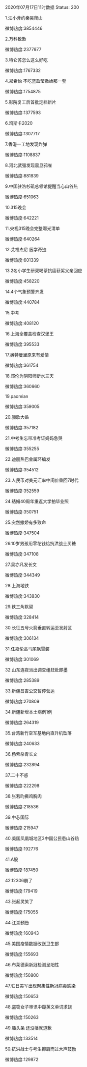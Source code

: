 2020年07月17日11时数据
Status: 200

1.汪小菲约秦昊爬山

微博热度:3854446

2.万科致歉

微博热度:2377677

3.特仑苏怎么这么好吃

微博热度:1767332

4.郑希怡 不吃蓝盈莹撒娇那一套

微博热度:1754875

5.影院复工后首批定档新片

微博热度:1377593

6.鸡斯卡2020

微博热度:1307717

7.香港一工地发现炸弹

微博热度:1108837

8.河北武强发现震旦鸦雀

微博热度:881839

9.中国驻洛杉矶总领馆提醒当心山谷热

微博热度:651063

10.315晚会

微博热度:642221

11.央视315晚会完整曝光清单

微博热度:640264

12.艾福杰尼 医学奇迹

微博热度:601339

13.2名小学生研究喝茶抗癌获奖父亲回应

微博热度:458220

14.4个气象预警齐发

微博热度:440784

15.中考

微博热度:408120

16.上海全覆盖检查汉堡王

微博热度:395533

17.奥特曼里原来有爱情

微博热度:361754

18.邓伦为阴阳师断水三天

微博热度:360660

19.paomian

微博热度:359005

20.骊歌大婚

微博热度:357182

21.中考生忘带准考证妈妈急哭

微博热度:355255

22.迪丽热巴金属环编发

微博热度:354512

23.人民币对美元汇率中间价重回7时代

微博热度:352559

24.结婚40周年重返大学拍毕业照

微博热度:350751

25.突然撒娇有多致命

微博热度:347504

26.10岁男孩用零花钱给抗洪战士买糖

微博热度:347108

27.吴亦凡发长文

微博热度:344349

28.上海地铁

微博热度:343830

29.铁三角默契

微博热度:328414

30.长征五号火箭垂直转运至发射区

微博热度:306134

31.任嘉伦高马尾飘雪装

微博热度:301069

32.山东连夜派出调查组赶赴即墨

微博热度:285389

33.新疆昌吉公交暂停营运

微博热度:270809

34.新疆新增本土病例1例

微博热度:264319

35.台湾新竹空军基地内直升机坠落

微博热度:240633

36.杨紫杀青长文

微博热度:232894

37.二十不惑

微博热度:222298

38.张若昀撕鸡胸肉

微博热度:218536

39.中芯国际

微博热度:215947

40.美国凤凰城地区3中国公民患山谷热

微博热度:192776

41.A股

微博热度:187450

42.12306崩了

微博热度:179419

43.张起灵笑了

微博热度:175055

44.江湖预告

微博热度:160943

45.美国疫情数据改送卫生部

微博热度:155693

46.布莱德索新冠检测呈阳性

微博热度:150800

47.驻日美军出现聚集性新冠病毒感染

微博热度:150653

48.盗窃女子审讯中蹦英文单词求饶

微博热度:150263

49.趣头条 还没播就道歉

微博热度:133514

50.抗洪战士与考生擦肩而过大声鼓励

微博热度:129872

